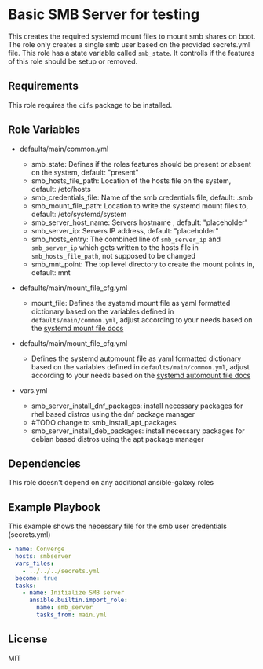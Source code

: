 Basic SMB Server for testing
=========

This creates the required systemd mount files to mount smb shares on boot.
The role only creates a single smb user based on the provided secrets.yml file.
This role has a state variable called `smb_state`. It controlls if the features of this role should be setup or removed.

Requirements
------------

This role requires the `cifs` package to be installed.

Role Variables
--------------

- defaults/main/common.yml
  - smb_state: Defines if the roles features should be present or absent on the system, default: "present"
  - smb_hosts_file_path: Location of the hosts file on the system, default: /etc/hosts
  - smb_credentials_file: Name of the smb credentials file, default: .smb
  - smb_mount_file_path: Location to write the systemd mount files to, default: /etc/systemd/system
  - smb_server_host_name: Servers hostname , default: "placeholder"
  - smb_server_ip: Servers IP address, default: "placeholder"
  - smb_hosts_entry: The combined line of `smb_server_ip` and `smb_server_ip` which gets written to the hosts file in `smb_hosts_file_path`, not supposed to be changed
  - smb_mnt_point: The top level directory to create the mount points in, default: mnt
- defaults/main/mount_file_cfg.yml
  - mount_file: Defines the systemd mount file as yaml formatted dictionary based on the variables defined in `defaults/main/common.yml`, adjust according to your needs based on the [systemd mount file docs](https://www.freedesktop.org/software/systemd/man/latest/systemd.mount.html)
- defaults/main/mount_file_cfg.yml
  - Defines the systemd automount file as yaml formatted dictionary based on the variables defined in `defaults/main/common.yml`, adjust according to your needs based on the [systemd automount file docs](https://www.freedesktop.org/software/systemd/man/latest/systemd.automount.html)

- vars.yml
  - smb_server_install_dnf_packages: install necessary packages for rhel based distros using the dnf package manager
  - #TODO change to smb_install_apt_packages
  - smb_server_install_deb_packages: install necessary packages for debian based distros using the apt package manager

Dependencies
------------

This role doesn't depend on any additional ansible-galaxy roles

Example Playbook
----------------

This example shows the necessary file for the smb user credentials (secrets.yml)

```yaml
- name: Converge
  hosts: smbserver
  vars_files:
    - ../../../secrets.yml
  become: true
  tasks:
    - name: Initialize SMB server
      ansible.builtin.import_role:
        name: smb_server
        tasks_from: main.yml
```

License
-------

MIT
